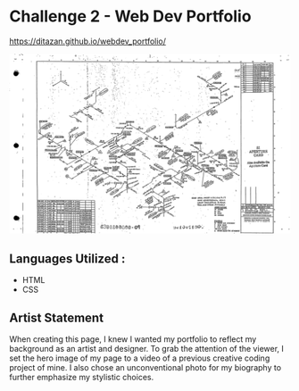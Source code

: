 # Challenge 2 - Web Dev Portfolio

https://ditazan.github.io/webdev_portfolio/

<img src="./assets/images/Screenshot (10).png">

## Languages Utilized :
- HTML
- CSS

## Artist Statement
When creating this page, I knew I wanted my portfolio to reflect my background as an artist and designer. To grab the attention of the viewer, I set the hero image of my page to a video of a previous creative coding project of mine. I also chose an unconventional photo for my biography to further emphasize my stylistic choices. 